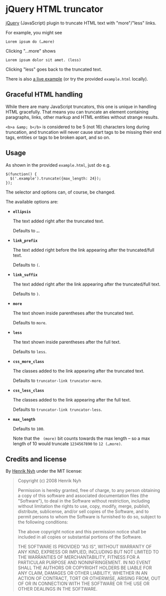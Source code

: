 # jQuery HTML truncator

[jQuery](http://jquery.com/) (JavaScript) plugin to truncate HTML text with "more"/"less" links.

For example, you might see

    Lorem ipsum do (…more)

Clicking "…more" shows

    Lorem ipsum dolor sit amet. (less)

Clicking "less" goes back to the truncated text.

There is also [a live example](http://henrik.nyh.se/examples/truncator/) (or try the provided `example.html` locally).

## Graceful HTML handling

While there are many JavaScript truncators, this one is unique in handling HTML gracefully. That means you can truncate an element containing paragraphs, links, other markup and HTML entities without strange results.

`<b>a &amp; b</b>` is considered to be 5 (not 16) characters long during truncation, and truncation will never cause start tags to be missing their end tags, entities or tags to be broken apart, and so on.


## Usage

As shown in the provided `example.html`, just do e.g.

    $(function() {
      $('.example').truncate({max_length: 24});
    });

The selector and options can, of course, be changed.

The available options are:


 * **`ellipsis`**

   The text added right after the truncated text.

   Defaults to `…`.


 * **`link_prefix`**

   The text added right before the link appearing after the truncated/full text.

   Defaults to `(`.


 * **`link_suffix`**

   The text added right after the link appearing after the truncated/full text.

   Defaults to `)`.


 * **`more`**

   The text shown inside parentheses after the truncated text.

   Defaults to `more`.


 * **`less`**

   The text shown inside parentheses after the full text.

   Defaults to `less`.


 * **`css_more_class`**

   The classes added  to the link appearing after the truncated text.

   Defaults to `truncator-link truncator-more`.


 * **`css_less_class`**

   The classes added  to the link appearing after the full text.

   Defaults to `truncator-link truncator-less`.


 * **`max_length`**

   Defaults to `100`.

   Note that the ` (more)` bit counts towards the max length – so a max length of 10 would truncate `1234567890` to `12 (…more)`.


## Credits and license

By [Henrik Nyh](http://henrik.nyh.se/) under the MIT license:

>  Copyright (c) 2008 Henrik Nyh
>
>  Permission is hereby granted, free of charge, to any person obtaining a copy
>  of this software and associated documentation files (the "Software"), to deal
>  in the Software without restriction, including without limitation the rights
>  to use, copy, modify, merge, publish, distribute, sublicense, and/or sell
>  copies of the Software, and to permit persons to whom the Software is
>  furnished to do so, subject to the following conditions:
>
>  The above copyright notice and this permission notice shall be included in
>  all copies or substantial portions of the Software.
>
>  THE SOFTWARE IS PROVIDED "AS IS", WITHOUT WARRANTY OF ANY KIND, EXPRESS OR
>  IMPLIED, INCLUDING BUT NOT LIMITED TO THE WARRANTIES OF MERCHANTABILITY,
>  FITNESS FOR A PARTICULAR PURPOSE AND NONINFRINGEMENT. IN NO EVENT SHALL THE
>  AUTHORS OR COPYRIGHT HOLDERS BE LIABLE FOR ANY CLAIM, DAMAGES OR OTHER
>  LIABILITY, WHETHER IN AN ACTION OF CONTRACT, TORT OR OTHERWISE, ARISING FROM,
>  OUT OF OR IN CONNECTION WITH THE SOFTWARE OR THE USE OR OTHER DEALINGS IN
>  THE SOFTWARE.
